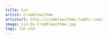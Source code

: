 ```yaml
---
title: Lin
artist: Crumblewithme
artisturl: http://crumblewithme.tumblr.com/
image: Lin-by-Crumblewithme.jpg
tags: lin sim
---
```

